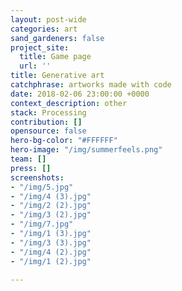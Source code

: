 ```yaml
---
layout: post-wide
categories: art
sand_gardeners: false
project_site:
  title: Game page
  url: ''
title: Generative art
catchphrase: artworks made with code
date: 2018-02-06 23:00:00 +0000
context_description: other
stack: Processing
contribution: []
opensource: false
hero-bg-color: "#FFFFFF"
hero-image: "/img/summerfeels.png"
team: []
press: []
screenshots:
- "/img/5.jpg"
- "/img/4 (3).jpg"
- "/img/2 (2).jpg"
- "/img/3 (2).jpg"
- "/img/7.jpg"
- "/img/1 (3).jpg"
- "/img/3 (3).jpg"
- "/img/4 (2).jpg"
- "/img/1 (2).jpg"

---
```

